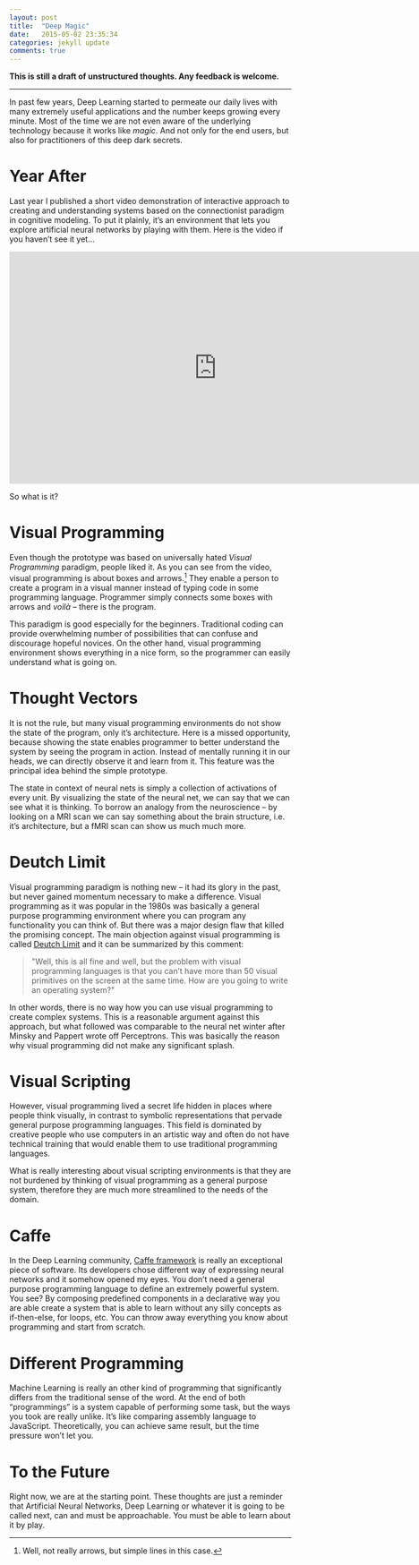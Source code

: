 ```yaml
---
layout: post
title:  "Deep Magic"
date:   2015-05-02 23:35:34
categories: jekyll update
comments: true
---
```


**This is still a draft of unstructured thoughts. Any feedback is welcome.**

- - -

In past few years, Deep Learning started to permeate our daily lives with many extremely useful applications and the number keeps growing every minute. Most of the time we are not even aware of the underlying technology because it works like *magic*. And not only for the end users, but also for practitioners of this deep dark secrets.

# Year After

Last year I published a short video demonstration of interactive approach to creating and understanding systems based on the connectionist paradigm in cognitive modeling. To put it plainly, it’s an environment that lets you explore artificial neural networks by playing with them. Here is the video if you haven’t see it yet…

<iframe width="740" height="415" src="https://www.youtube.com/embed/JsyKf_RlWLo" frameborder="0" allowfullscreen></iframe>

So what is it?

# Visual Programming

Even though the prototype was based on universally hated *Visual Programming* paradigm, people liked it. As you can see from the video, visual programming is about boxes and arrows.[^1] They enable a person to create a program in a visual manner instead of typing code in some programming language. Programmer simply connects some boxes with arrows and *voilà* – there is the program.

[^1]:  Well, not really arrows, but simple lines in this case.

This paradigm is good especially for the beginners. Traditional coding can provide overwhelming number of possibilities that can confuse and discourage hopeful novices. On the other hand, visual programming environment shows everything in a nice form, so the programmer can easily understand what is going on.

# Thought Vectors

It is not the rule, but many visual programming environments do not show the state of the program, only it’s architecture. Here is a missed opportunity, because showing the state enables programmer to better understand the system by seeing the program in action. Instead of mentally running it in our heads, we can directly observe it and learn from it. This feature was the principal idea behind the simple prototype.

The state in context of neural nets is simply a collection of activations of every unit. By visualizing the state of the neural net, we can say that we can see what it is thinking. To borrow an analogy from the neuroscience – by looking on a MRI scan we can say something about the brain structure, i.e. it’s architecture, but a fMRI scan can show us much much more.

# Deutch Limit

Visual programming paradigm is nothing new – it had its glory in the past, but never gained momentum necessary to make a difference. Visual programming as it was popular in the 1980s was basically a general purpose programming environment where you can program any functionality you can think of. But there was a major design flaw that killed the promising concept. The main objection against visual programming is called [Deutch Limit](http://www.wikiwand.com/en/Deutsch_limit) and it can be summarized by this comment:

> "Well, this is all fine and well, but the problem with visual programming languages is that you can’t have more than 50 visual primitives on the screen at the same time. How are you going to write an operating system?"

In other words, there is no way how you can use visual programming to create complex systems. This is a reasonable argument against this approach, but what followed was comparable to the neural net winter after Minsky and Pappert wrote off Perceptrons. This was basically the reason why visual programming did not make any significant splash.

# Visual Scripting

However, visual programming lived a secret life hidden in places where people think visually, in contrast to symbolic representations that pervade general purpose programming languages. This field is dominated by creative people who use computers in an artistic way and often do not have technical training that would enable them to use traditional programming languages.

What is really interesting about visual scripting environments is that they are not burdened by thinking of visual programming as a general purpose system, therefore they are much more streamlined to the needs of the domain.

# Caffe

In the Deep Learning community, [Caffe framework](http://caffe.berkeleyvision.org) is really an exceptional piece of software. Its developers chose different way of expressing neural networks and it somehow opened my eyes. You don’t need a general purpose programming language to define an extremely powerful system. You see? By composing predefined components in a declarative way you are able create a system that is able to learn without any silly concepts as if-then-else, for loops, etc. You can throw away everything you know about programming and start from scratch.

# Different Programming

Machine Learning is really an other kind of programming that significantly differs from the traditional sense of the word. At the end of both “programmings” is a system capable of performing some task, but the ways you took are really unlike. It’s like comparing  assembly language to JavaScript. Theoretically, you can achieve same result, but the time pressure won’t let you.

# To the Future

Right now, we are at the starting point. These thoughts are just a reminder that Artificial Neural Networks, Deep Learning or whatever it is going to be called next, can and must be approachable. You must be able to learn about it by play.